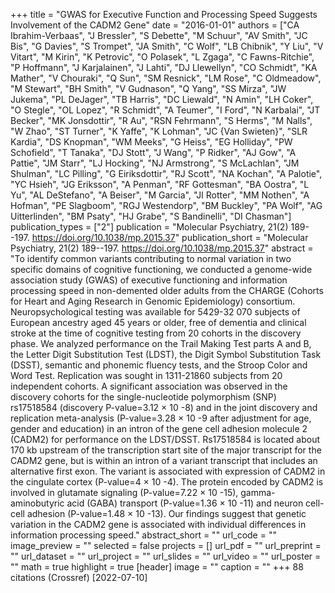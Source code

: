 +++
title = "GWAS for Executive Function and Processing Speed Suggests Involvement of the CADM2 Gene"
date = "2016-01-01"
authors = ["CA Ibrahim-Verbaas", "J Bressler", "S Debette", "M Schuur", "AV Smith", "JC Bis", "G Davies", "S Trompet", "JA Smith", "C Wolf", "LB Chibnik", "Y Liu", "V Vitart", "M Kirin", "K Petrovic", "O Polasek", "L Zgaga", "C Fawns-Ritchie", "P Hoffmann", "J Karjalainen", "J Lahti", "DJ Llewellyn", "CO Schmidt", "KA Mather", "V Chouraki", "Q Sun", "SM Resnick", "LM Rose", "C Oldmeadow", "M Stewart", "BH Smith", "V Gudnason", "Q Yang", "SS Mirza", "JW Jukema", "PL DeJager", "TB Harris", "DC Liewald", "N Amin", "LH Coker", "O Stegle", "OL Lopez", "R Schmidt", "A Teumer", "I Ford", "N Karbalai", "JT Becker", "MK Jonsdottir", "R Au", "RSN Fehrmann", "S Herms", "M Nalls", "W Zhao", "ST Turner", "K Yaffe", "K Lohman", "JC {Van Swieten}", "SLR Kardia", "DS Knopman", "WM Meeks", "G Heiss", "EG Holliday", "PW Schofield", "T Tanaka", "DJ Stott", "J Wang", "P Ridker", "AJ Gow", "A Pattie", "JM Starr", "LJ Hocking", "NJ Armstrong", "S McLachlan", "JM Shulman", "LC Pilling", "G Eiriksdottir", "RJ Scott", "NA Kochan", "A Palotie", "YC Hsieh", "JG Eriksson", "A Penman", "RF Gottesman", "BA Oostra", "L Yu", "AL DeStefano", "A Beiser", "M Garcia", "JI Rotter", "MM Nothen", "A Hofman", "PE Slagboom", "RGJ Westendorp", "BM Buckley", "PA Wolf", "AG Uitterlinden", "BM Psaty", "HJ Grabe", "S Bandinelli", "DI Chasman"]
publication_types = ["2"]
publication = "Molecular Psychiatry, 21(2) 189--197. https://doi.org/10.1038/mp.2015.37"
publication_short = "Molecular Psychiatry, 21(2) 189--197. https://doi.org/10.1038/mp.2015.37"
abstract = "To identify common variants contributing to normal variation in two specific domains of cognitive functioning, we conducted a genome-wide association study (GWAS) of executive functioning and information processing speed in non-demented older adults from the CHARGE (Cohorts for Heart and Aging Research in Genomic Epidemiology) consortium. Neuropsychological testing was available for 5429-32 070 subjects of European ancestry aged 45 years or older, free of dementia and clinical stroke at the time of cognitive testing from 20 cohorts in the discovery phase. We analyzed performance on the Trail Making Test parts A and B, the Letter Digit Substitution Test (LDST), the Digit Symbol Substitution Task (DSST), semantic and phonemic fluency tests, and the Stroop Color and Word Test. Replication was sought in 1311-21860 subjects from 20 independent cohorts. A significant association was observed in the discovery cohorts for the single-nucleotide polymorphism (SNP) rs17518584 (discovery P-value=3.12 × 10 -8) and in the joint discovery and replication meta-analysis (P-value=3.28 × 10 -9 after adjustment for age, gender and education) in an intron of the gene cell adhesion molecule 2 (CADM2) for performance on the LDST/DSST. Rs17518584 is located about 170 kb upstream of the transcription start site of the major transcript for the CADM2 gene, but is within an intron of a variant transcript that includes an alternative first exon. The variant is associated with expression of CADM2 in the cingulate cortex (P-value=4 × 10 -4). The protein encoded by CADM2 is involved in glutamate signaling (P-value=7.22 × 10 -15), gamma-aminobutyric acid (GABA) transport (P-value=1.36 × 10 -11) and neuron cell-cell adhesion (P-value=1.48 × 10 -13). Our findings suggest that genetic variation in the CADM2 gene is associated with individual differences in information processing speed."
abstract_short = ""
url_code = ""
image_preview = ""
selected = false
projects = []
url_pdf = ""
url_preprint = ""
url_dataset = ""
url_project = ""
url_slides = ""
url_video = ""
url_poster = ""
math = true
highlight = true
[header]
image = ""
caption = ""
+++
88 citations (Crossref) [2022-07-10]
